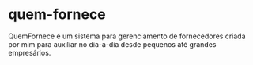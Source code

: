 # quem-fornece
QuemFornece é um sistema para gerenciamento de fornecedores criada por mim para auxiliar no dia-a-dia desde pequenos até grandes empresários.
